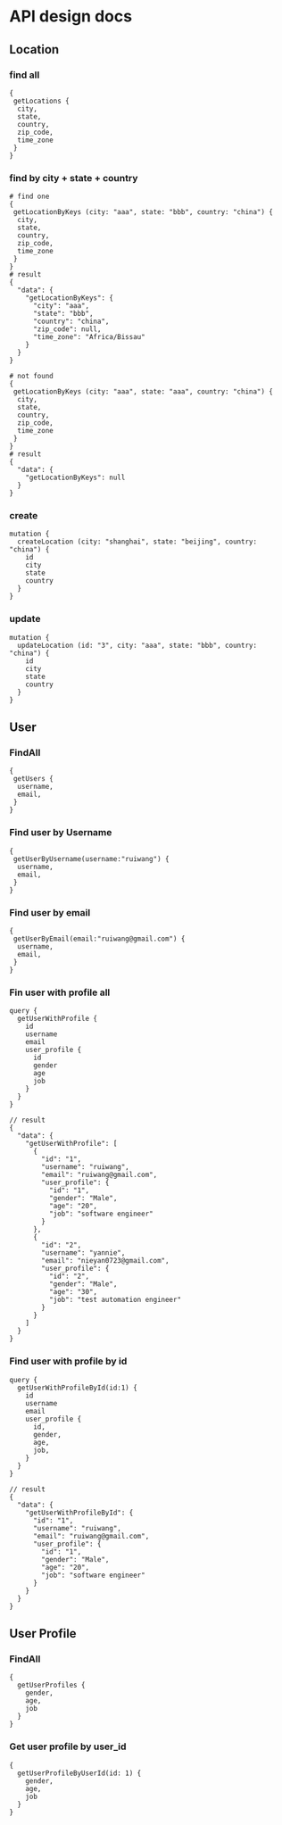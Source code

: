 # API design docs


Location
---

### find all

```
{
 getLocations {
  city,
  state,
  country,
  zip_code,
  time_zone
 }
}
```

### find by city + state + country

```
# find one
{
 getLocationByKeys (city: "aaa", state: "bbb", country: "china") {
  city,
  state,
  country,
  zip_code,
  time_zone
 }
}
# result
{
  "data": {
    "getLocationByKeys": {
      "city": "aaa",
      "state": "bbb",
      "country": "china",
      "zip_code": null,
      "time_zone": "Africa/Bissau"
    }
  }
}

# not found
{
 getLocationByKeys (city: "aaa", state: "aaa", country: "china") {
  city,
  state,
  country,
  zip_code,
  time_zone
 }
}
# result
{
  "data": {
    "getLocationByKeys": null
  }
}
```

### create

```
mutation {
  createLocation (city: "shanghai", state: "beijing", country: "china") {
    id
    city
    state
    country
  }
}

```

### update

```
mutation {
  updateLocation (id: "3", city: "aaa", state: "bbb", country: "china") {
    id
    city
    state
    country
  }
}
```

User
---

### FindAll

```
{
 getUsers {
  username,
  email,
 }
}
```

### Find user by Username

```
{
 getUserByUsername(username:"ruiwang") {
  username,
  email,
 }
}
```

### Find user by email

```
{
 getUserByEmail(email:"ruiwang@gmail.com") {
  username,
  email,
 }
}
```


### Fin user with profile all
```
query {
  getUserWithProfile {
    id
    username
    email
    user_profile {
      id
      gender
      age
      job
    }
  }
}
```

```
// result
{
  "data": {
    "getUserWithProfile": [
      {
        "id": "1",
        "username": "ruiwang",
        "email": "ruiwang@gmail.com",
        "user_profile": {
          "id": "1",
          "gender": "Male",
          "age": "20",
          "job": "software engineer"
        }
      },
      {
        "id": "2",
        "username": "yannie",
        "email": "nieyan0723@gmail.com",
        "user_profile": {
          "id": "2",
          "gender": "Male",
          "age": "30",
          "job": "test automation engineer"
        }
      }
    ]
  }
}
```

### Find user with profile by id

```
query {
  getUserWithProfileById(id:1) {
    id
    username
    email
    user_profile {
      id,
      gender,
      age,
      job,
    }
  }
}
```

```
// result
{
  "data": {
    "getUserWithProfileById": {
      "id": "1",
      "username": "ruiwang",
      "email": "ruiwang@gmail.com",
      "user_profile": {
        "id": "1",
        "gender": "Male",
        "age": "20",
        "job": "software engineer"
      }
    }
  }
}

```




User Profile
---

### FindAll

```
{
  getUserProfiles {
    gender,
    age,
    job
  }
}
```

### Get user profile by user_id

```
{
  getUserProfileByUserId(id: 1) {
    gender,
    age,
    job
  }
}
```
